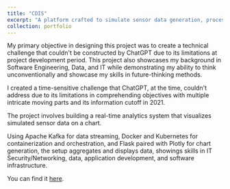 ```yaml
---
title: "CDIS"
excerpt: "A platform crafted to simulate sensor data generation, process that data, and present it via Flask. My primary objective in designing this project was to create a technical challenge that couldn't be constructed by ChatGPT due to its limitations at project development period. This project also showcases my background in Software Engineering, Data, and IT while demonstrating my ability to think unconventionally and showcase my skills in future-thinking methods.<br/><img src='/images/CIDS.png'>"
collection: portfolio
---
```


My primary objective in designing this project was to create a technical challenge that couldn't be constructed by ChatGPT due to its limitations at project development period. This project also showcases my background in Software Engineering, Data, and IT while demonstrating my ability to think unconventionally and showcase my skills in future-thinking methods.

I created a time-sensitive challenge that ChatGPT, at the time, couldn't address due to its limitations in comprehending objectives with multiple intricate moving parts and its information cutoff in 2021.

The project involves building a real-time analytics system that visualizes simulated sensor data on a chart. 

Using Apache Kafka for data streaming, Docker and Kubernetes for containerization and orchestration, and Flask paired with Plotly for chart generation, the setup aggregates and displays data, showings skills in IT Security/Networking, data, application development, and software infrastructure.

You can find it [here](https://github.com/dyang21/Continuous-Data-Integration-Deployment-System/tree/main).

